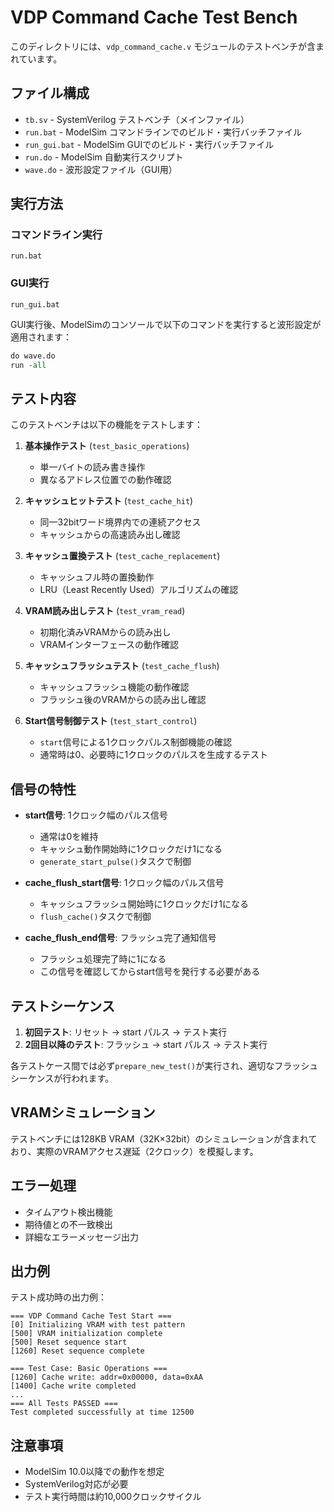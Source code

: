 # VDP Command Cache Test Bench

このディレクトリには、`vdp_command_cache.v` モジュールのテストベンチが含まれています。

## ファイル構成

- `tb.sv` - SystemVerilog テストベンチ（メインファイル）
- `run.bat` - ModelSim コマンドラインでのビルド・実行バッチファイル
- `run_gui.bat` - ModelSim GUIでのビルド・実行バッチファイル
- `run.do` - ModelSim 自動実行スクリプト
- `wave.do` - 波形設定ファイル（GUI用）

## 実行方法

### コマンドライン実行
```batch
run.bat
```

### GUI実行
```batch
run_gui.bat
```

GUI実行後、ModelSimのコンソールで以下のコマンドを実行すると波形設定が適用されます：
```tcl
do wave.do
run -all
```

## テスト内容

このテストベンチは以下の機能をテストします：

1. **基本操作テスト** (`test_basic_operations`)
   - 単一バイトの読み書き操作
   - 異なるアドレス位置での動作確認

2. **キャッシュヒットテスト** (`test_cache_hit`)
   - 同一32bitワード境界内での連続アクセス
   - キャッシュからの高速読み出し確認

3. **キャッシュ置換テスト** (`test_cache_replacement`)
   - キャッシュフル時の置換動作
   - LRU（Least Recently Used）アルゴリズムの確認

4. **VRAM読み出しテスト** (`test_vram_read`)
   - 初期化済みVRAMからの読み出し
   - VRAMインターフェースの動作確認

5. **キャッシュフラッシュテスト** (`test_cache_flush`)
   - キャッシュフラッシュ機能の動作確認
   - フラッシュ後のVRAMからの読み出し確認

6. **Start信号制御テスト** (`test_start_control`)
   - `start`信号による1クロックパルス制御機能の確認
   - 通常時は0、必要時に1クロックのパルスを生成するテスト

## 信号の特性

- **start信号**: 1クロック幅のパルス信号
  - 通常は0を維持
  - キャッシュ動作開始時に1クロックだけ1になる
  - `generate_start_pulse()`タスクで制御

- **cache_flush_start信号**: 1クロック幅のパルス信号
  - キャッシュフラッシュ開始時に1クロックだけ1になる
  - `flush_cache()`タスクで制御

- **cache_flush_end信号**: フラッシュ完了通知信号
  - フラッシュ処理完了時に1になる
  - この信号を確認してからstart信号を発行する必要がある

## テストシーケンス

1. **初回テスト**: リセット → start パルス → テスト実行
2. **2回目以降のテスト**: フラッシュ → start パルス → テスト実行

各テストケース間では必ず`prepare_new_test()`が実行され、適切なフラッシュシーケンスが行われます。

## VRAMシミュレーション

テストベンチには128KB VRAM（32K×32bit）のシミュレーションが含まれており、実際のVRAMアクセス遅延（2クロック）を模擬します。

## エラー処理

- タイムアウト検出機能
- 期待値との不一致検出
- 詳細なエラーメッセージ出力

## 出力例

テスト成功時の出力例：
```
=== VDP Command Cache Test Start ===
[0] Initializing VRAM with test pattern
[500] VRAM initialization complete
[500] Reset sequence start
[1260] Reset sequence complete

=== Test Case: Basic Operations ===
[1260] Cache write: addr=0x00000, data=0xAA
[1400] Cache write completed
...
=== All Tests PASSED ===
Test completed successfully at time 12500
```

## 注意事項

- ModelSim 10.0以降での動作を想定
- SystemVerilog対応が必要
- テスト実行時間は約10,000クロックサイクル
